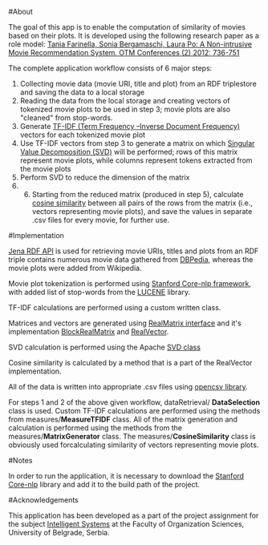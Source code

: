 #About

The goal of this app is to enable the computation of similarity of movies based on their plots. It is developed using the following research paper as a role model: [Tania Farinella, Sonia Bergamaschi, Laura Po: A Non-intrusive Movie Recommendation System. OTM Conferences (2) 2012: 736-751](http://www.dbgroup.unimo.it/paper/odbase2012.pdf)

The complete application workflow consists of 6 major steps:

1. Collecting movie data (movie URI, title and plot) from an RDF triplestore and saving the data to a local storage
2. Reading the data from the local storage and creating vectors of tokenized movie plots to be used in step 3; movie plots are also "cleaned" from stop-words.
3. Generate [TF-IDF (Term Frequency –Inverse Document Frequency)](http://en.wikipedia.org/wiki/Tf%E2%80%93idf) vectors for each tokenized movie plot
4. Use TF-IDF vectors from step 3 to generate a matrix on which [Singular Value Decomposition (SVD)](http://en.wikipedia.org/wiki/Singular_value_decomposition) will be performed; rows of this matrix represent movie plots, while columns represent tokens extracted from the movie plots
5. Perform SVD to reduce the dimension of the matrix
6. 6.	Starting from the reduced matrix (produced in step 5), calculate [cosine similarity](http://en.wikipedia.org/wiki/Cosine_similarity) between all pairs of the rows from the matrix (i.e., vectors representing movie plots), and save the values in separate .csv files for every movie, for further use.

#Implementation

[Jena RDF API](http://jena.apache.org/documentation/rdf/index.html) is used for retrieving movie URIs, titles and plots from an RDF triple contains numerous movie data gathered from [DBPedia](http://dbpedia.org/About), whereas the movie plots were added from Wikipedia.

Movie plot tokenization is performed using [Stanford Core-nlp framework](http://nlp.stanford.edu/software/corenlp.shtml#Download), with added list of stop-words from the [LUCENE](http://lucene.apache.org/core/) library.

TF-IDF calculations are performed using a custom written class.

Matrices and vectors are generated using [RealMatrix interface](http://commons.apache.org/proper/commons-math/apidocs/org/apache/commons/math3/linear/RealMatrix.html) and it's implementation [BlockRealMatrix](https://commons.apache.org/proper/commons-math/apidocs/org/apache/commons/math3/linear/BlockRealMatrix.html) and [RealVector](https://commons.apache.org/proper/commons-math/apidocs/org/apache/commons/math3/linear/BlockRealMatrix.html).

SVD calculation is performed using the Apache [SVD class](https://commons.apache.org/proper/commons-math/apidocs/org/apache/commons/math3/linear/SingularValueDecomposition.html)

Cosine similarity is calculated by a method that is a part of the RealVector implementation.

All of the data is written into appropriate .csv files using [opencsv library](http://sourceforge.net/projects/opencsv/).


For steps 1 and 2 of the above given workflow, dataRetrieval/ **DataSelection** class is used.
Custom TF-IDF calculations are performed using the methods from measures/**MeasureTFIDF** class.
All of the matrix generation and calculation is performed using the methods from the measures/**MatrixGenerator** class.
The measures/**CosineSimilarity** class is obviously used forcalculating similarity of vectors representing movie plots.

#Notes

In order to run the application, it is necessary to download the [Stanford Core-nlp](http://nlp.stanford.edu/software/corenlp.shtml#Download) library and add it to the build path of the project.


#Acknowledgements

This application has been developed as a part of the project assignment for the subject [Intelligent Systems](http://is.fon.rs/) at the Faculty of Organization Sciences, University of Belgrade, Serbia.

